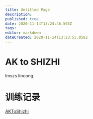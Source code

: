 ```yaml
---
title: Untitled Page
description: 
published: true
date: 2020-11-14T13:24:46.565Z
tags: 
editor: markdown
dateCreated: 2020-11-14T13:23:53.058Z
---
```


# AK to SHIZHI
lmszs
lincong

# 训练记录
[AKToShizhi](/person/AKToShizhi)